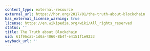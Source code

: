 ```yaml
---
content_type: external-resource
external_url: https://hbr.org/2017/01/the-truth-about-blockchain
has_external_license_warning: true
license: https://en.wikipedia.org/wiki/All_rights_reserved
status: ''
title: The Truth about Blockchain
uid: 61f96ca5-1d0a-4060-8b4f-e4151f1e9233
wayback_url: ''
---
```

